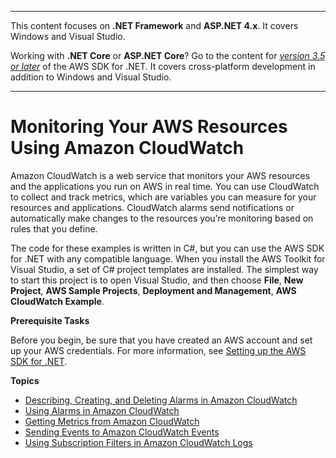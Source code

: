 --------

This content focuses on **\.NET Framework** and **ASP\.NET 4\.x**\. It covers Windows and Visual Studio\.

Working with **\.NET Core** or **ASP\.NET Core**? Go to the content for *[version 3\.5 or later](https://docs.aws.amazon.com/sdk-for-net/latest/developer-guide/welcome.html)* of the AWS SDK for \.NET\. It covers cross\-platform development in addition to Windows and Visual Studio\.

--------

# Monitoring Your AWS Resources Using Amazon CloudWatch<a name="cloudwatch"></a>

Amazon CloudWatch is a web service that monitors your AWS resources and the applications you run on AWS in real time\. You can use CloudWatch to collect and track metrics, which are variables you can measure for your resources and applications\. CloudWatch alarms send notifications or automatically make changes to the resources you’re monitoring based on rules that you define\.

The code for these examples is written in C\#, but you can use the AWS SDK for \.NET with any compatible language\. When you install the AWS Toolkit for Visual Studio, a set of C\# project templates are installed\. The simplest way to start this project is to open Visual Studio, and then choose **File**, **New Project**, **AWS Sample Projects**, **Deployment and Management**, **AWS CloudWatch Example**\.

 **Prerequisite Tasks** 

Before you begin, be sure that you have created an AWS account and set up your AWS credentials\. For more information, see [Setting up the AWS SDK for \.NET](net-dg-setup.md)\.

**Topics**
+ [Describing, Creating, and Deleting Alarms in Amazon CloudWatch](cloudwatch-creating-alarms-examples.md)
+ [Using Alarms in Amazon CloudWatch](cloudwatch-using-alarms-examples.md)
+ [Getting Metrics from Amazon CloudWatch](cloudwatch-getting-metrics-examples.md)
+ [Sending Events to Amazon CloudWatch Events](cloudwatch-examples-sending-events.md)
+ [Using Subscription Filters in Amazon CloudWatch Logs](cloudwatch-using-subscriptions-examples.md)
